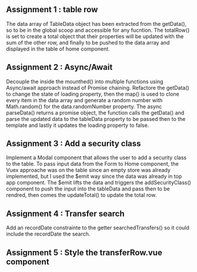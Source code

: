## Assignment 1 : table row
The data array of TableData object has been extracted from the getData(), so to be in the global scoop and accessible for any fucntion. 
The totalRow() is set to create a total object that their properties will be updated with the sum of the other row, and finally to be pushed to the data array and displayed in the table of home component. 

## Assignment 2 : Async/Await
Decouple the inside the mounthed() into multiple functions using Async/await approach instead of Promise chaining.
Refactore the getData() to change the state of loading property, then the map() is used to clone every item in the data array and generate a random number with Math.random() for the data.randomNumber property.
The async parseData() returns a promise object,
the function calls the getData() and parse the updated data to the tableData property to be passed then to the template and lastly it updates the loading property to false.

## Assignment 3 : Add a security class
Implement a Modal component that allows the user to add a security class to the table. To pass input data from the Form to Home component, the Vuex approache was on the table since an empty store was already implemented, but I used the $emit way since the data was already in top app component. The $emit lifts the data and triggers the addSecurityClass() component to push the input into the tableData and pass then to be rendred, then comes the updateTotal() to update the total row.

## Assignment 4 : Transfer search
Add an recordDate constrainte to the getter searchedTransfers() so it could include the recordDate the search.

## Assignment 5 : Style the transferRow.vue component
